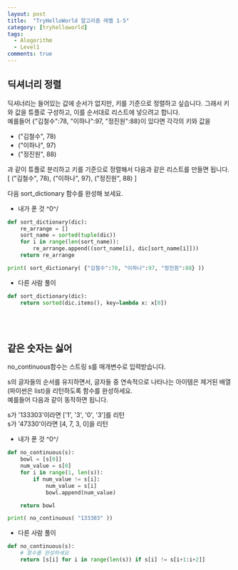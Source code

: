```yaml
---
layout: post
title:  "TryHelloWorld 알고리즘 레벨 1-5"
category: [tryhelloworld]
tags:
  - Alogorithm
  - Level1
comments: true
---
```



## 딕셔너리 정렬
딕셔너리는 들어있는 값에 순서가 없지만, 키를 기준으로 정렬하고 싶습니다. 그래서 키와 값을 튜플로 구성하고, 이를 순서대로 리스트에 넣으려고 합니다.<br>
예를들어 {"김철수":78, "이하나":97, "정진원":88}이 있다면 각각의 키와 값을
- ("김철수", 78)
- ("이하나", 97)
- ("정진원", 88)

과 같이 튜플로 분리하고 키를 기준으로 정렬해서 다음과 같은 리스트를 만들면 됩니다.<br>
[ ("김철수", 78), ("이하나", 97), ("정진원", 88) ]<br>

다음 sort_dictionary 함수를 완성해 보세요.

- 내가 푼 것 ^0^/

```python
def sort_dictionary(dic):
    re_arrange = []
    sort_name = sorted(tuple(dic))
    for i in range(len(sort_name)):
    	re_arrange.append((sort_name[i], dic[sort_name[i]]))
    return re_arrange

print( sort_dictionary( {"김철수":78, "이하나":97, "정진원":88} ))
```

- 다른 사람 풀이

```python
def sort_dictionary(dic):
    return sorted(dic.items(), key=lambda x: x[0])
```
<br><br>
## 같은 숫자는 싫어
no_continuous함수는 스트링 s를 매개변수로 입력받습니다.<br>

s의 글자들의 순서를 유지하면서, 글자들 중 연속적으로 나타나는 아이템은 제거된 배열(파이썬은 list)을 리턴하도록 함수를 완성하세요.<br>
예를들어 다음과 같이 동작하면 됩니다.<br>

s가 '133303'이라면 ['1', '3', '0', '3']를 리턴<br>
s가 '47330'이라면 [4, 7, 3, 0]을 리턴<br>

- 내가 푼 것 ^0^/

```python
def no_continuous(s):
    bowl = [s[0]]
    num_value = s[0]
    for i in range(1, len(s)):
        if num_value != s[i]:
            num_value = s[i]
            bowl.append(num_value)

    return bowl

print( no_continuous( "133303" ))
```

- 다른 사람 풀이

```python
def no_continuous(s):
    # 함수를 완성하세요
    return [s[i] for i in range(len(s)) if s[i] != s[i+1:i+2]]
```
